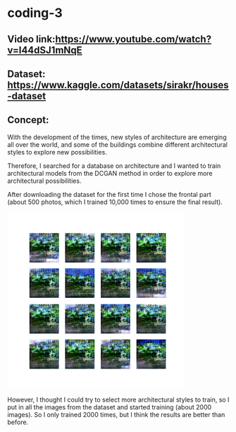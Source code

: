 # coding-3

## Video link:https://www.youtube.com/watch?v=I44dSJ1mNqE

## Dataset: https://www.kaggle.com/datasets/sirakr/houses-dataset

## Concept: 

With the development of the times, new styles of architecture are emerging all over the world, and some of the buildings combine different architectural styles to explore new possibilities.

Therefore, I searched for a database on architecture and I wanted to train architectural models from the DCGAN method in order to explore more architectural possibilities.

After downloading the dataset for the first time I chose the frontal part (about 500 photos, which I trained 10,000 times to ensure the final result).

![Image text](https://github.com/JyXuannn/coding-3/blob/main/img-folder/generated_images_epoch_10000.png)

However, I thought I could try to select more architectural styles to train, so I put in all the images from the dataset and started training (about 2000 images). So I only trained 2000 times, but I think the results are better than before.


